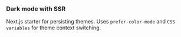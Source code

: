 ### Dark mode with SSR

Next.js starter for persisting themes. Uses `prefer-color-mode` and `CSS variables` for theme context switching.
